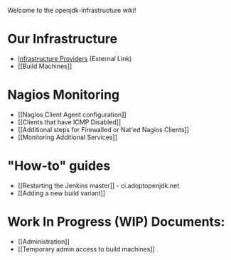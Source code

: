 Welcome to the openjdk-infrastructure wiki!

# Our Infrastructure

* [Infrastructure Providers](https://adoptopenjdk.net/sponsors.html) (External Link)
* [[Build Machines]]

# Nagios Monitoring

* [[Nagios Client Agent configuration]]
* [[Clients that have ICMP Disabled]]
* [[Additional steps for Firewalled or Nat'ed Nagios Clients]]
* [[Monitoring Additional Services]]

# "How-to" guides

* [[Restarting the Jenkins master]] - ci.adoptopenjdk.net
* [[Adding a new build variant]]

# Work In Progress (WIP) Documents:

* [[Administration]]
* [[Temporary admin access to build machines]]

